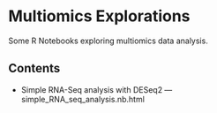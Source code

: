 # Multiomics Explorations

Some R Notebooks exploring multiomics data analysis.

## Contents

* Simple RNA-Seq analysis with DESeq2 — simple_RNA_seq_analysis.nb.html
